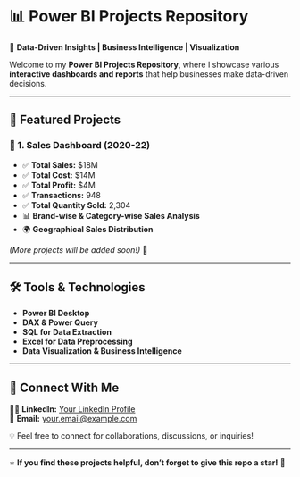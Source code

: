 # 📊 Power BI Projects Repository  

🚀 **Data-Driven Insights | Business Intelligence | Visualization**  

Welcome to my **Power BI Projects Repository**, where I showcase various **interactive dashboards and reports** that help businesses make data-driven decisions.  

---

## 📌 Featured Projects  

### 🔹 1. **Sales Dashboard (2020-22)**
   - ✅ **Total Sales:** $18M  
   - ✅ **Total Cost:** $14M  
   - ✅ **Total Profit:** $4M  
   - ✅ **Transactions:** 948  
   - ✅ **Total Quantity Sold:** 2,304  
   - 📊 **Brand-wise & Category-wise Sales Analysis**  
   - 🌍 **Geographical Sales Distribution**  

*(More projects will be added soon!)* 🚀  

---

## 🛠️ Tools & Technologies  
- **Power BI Desktop**  
- **DAX & Power Query**  
- **SQL for Data Extraction**  
- **Excel for Data Preprocessing**  
- **Data Visualization & Business Intelligence**  

---

## 🔗 Connect With Me  
👨‍💻 **LinkedIn:** [Your LinkedIn Profile](www.linkedin.com/in/manasi-patil-186305287)  
📧 **Email:** [your.email@example.com](mailto:manasirpatil11@gmail.com)  

💡 Feel free to connect for collaborations, discussions, or inquiries!  

---

⭐ **If you find these projects helpful, don’t forget to give this repo a star!** 🌟  
